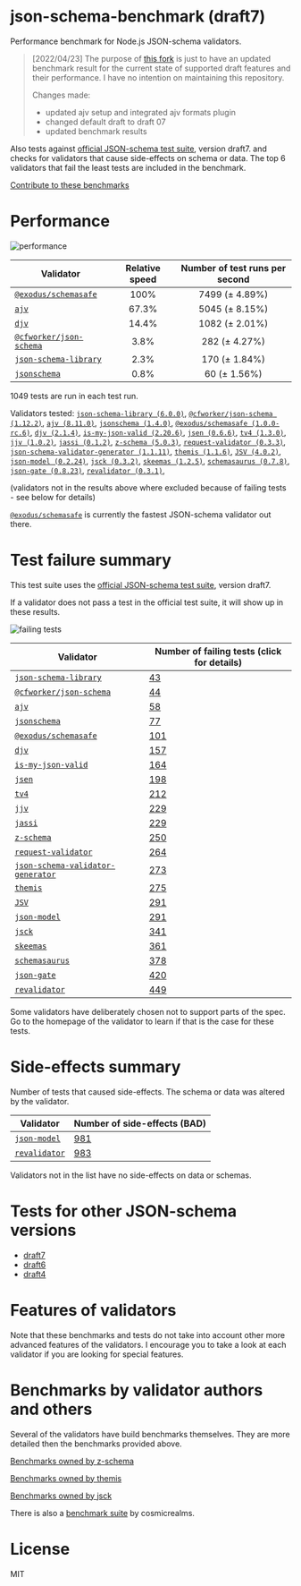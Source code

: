 # json-schema-benchmark (draft7)
Performance benchmark for Node.js JSON-schema validators. 

> [2022/04/23] The purpose of [this fork](https://github.com/sagold/json-schema-benchmark) is just to have an updated benchmark result for the current state of supported draft features and their performance. I have no intention on maintaining this repository.
>
> Changes made:
> - updated ajv setup and integrated ajv formats plugin
> - changed default draft to draft 07
> - updated benchmark results

Also tests against [official JSON-schema test suite](https://github.com/json-schema/JSON-Schema-Test-Suite), version draft7. and checks
for validators that cause side-effects on schema or data. The top 6 validators that fail the least tests are included in the benchmark.

[Contribute to these benchmarks](https://github.com/ebdrup/json-schema-benchmark/blob/master/CONTRIBUTING.md)

# Performance

![performance](https://chart.googleapis.com/chart?chxt=x,y&cht=bhs&chco=76A4FB&chls=2.0&chbh=62,4,1&chs=600x416&chxl=-1:|@exodus&#x2F;schemasafe|ajv|djv|@cfworker&#x2F;json-schema|json-schema-library|jsonschema&chd=t:100,67.3,14.4,3.8,2.3,0.8)

|Validator|Relative speed|Number of test runs per second|
|---------|:------------:|:----------------------------:|
|[`@exodus/schemasafe`](https://github.com/ExodusMovement/schemasafe)|100%|7499 (± 4.89%)|
|[`ajv`](https://ajv.js.org)|67.3%|5045 (± 8.15%)|
|[`djv`](https://github.com/korzio/djv#readme)|14.4%|1082 (± 2.01%)|
|[`@cfworker/json-schema`](https://github.com/cfworker/cfworker/tree/master/packages/json-schema/README.md)|3.8%|282 (± 4.27%)|
|[`json-schema-library`](https://github.com/sagold/json-schema-library)|2.3%|170 (± 1.84%)|
|[`jsonschema`](https://github.com/tdegrunt/jsonschema#readme)|0.8%|60 (± 1.56%)|

1049 tests are run in each test run.

Validators tested: [`json-schema-library (6.0.0)`](https://github.com/sagold/json-schema-library), [`@cfworker/json-schema (1.12.2)`](https://github.com/cfworker/cfworker/tree/master/packages/json-schema/README.md), [`ajv (8.11.0)`](https://ajv.js.org), [`jsonschema (1.4.0)`](https://github.com/tdegrunt/jsonschema#readme), [`@exodus/schemasafe (1.0.0-rc.6)`](https://github.com/ExodusMovement/schemasafe), [`djv (2.1.4)`](https://github.com/korzio/djv#readme), [`is-my-json-valid (2.20.6)`](https://github.com/mafintosh/is-my-json-valid#readme), [`jsen (0.6.6)`](https://github.com/bugventure/jsen), [`tv4 (1.3.0)`](https://github.com/geraintluff/tv4), [`jjv (1.0.2)`](https://github.com/acornejo/jjv), [`jassi (0.1.2)`](https://github.com/iclanzan/jassi), [`z-schema (5.0.3)`](https://github.com/zaggino/z-schema), [`request-validator (0.3.3)`](https://github.com/bugventure/request-validator), [`json-schema-validator-generator (1.1.11)`](https://github.com/danwang/json-schema-validator-generator), [`themis (1.1.6)`](https://github.com/playlyfe/themis), [`JSV (4.0.2)`](http://github.com/garycourt/JSV), [`json-model (0.2.24)`](https://github.com/geraintluff/json-model), [`jsck (0.3.2)`](https://github.com/pandastrike/jsck#readme), [`skeemas (1.2.5)`](https://github.com/Prestaul/skeemas#readme), [`schemasaurus (0.7.8)`](https://github.com/AlexeyGrishin/schemasaurus), [`json-gate (0.8.23)`](https://github.com/oferei/json-gate#readme), [`revalidator (0.3.1)`](https://github.com/flatiron/revalidator), 

(validators not in the results above where excluded because of failing tests - see below for details)

[`@exodus/schemasafe`](https://github.com/ExodusMovement/schemasafe) is currently the fastest JSON-schema validator out there.

# Test failure summary

This test suite uses the [official JSON-schema test suite](https://github.com/json-schema/JSON-Schema-Test-Suite), version draft7.

If a validator does not pass a test in the official test suite, it will show up in these results.

![failing tests](https://chart.googleapis.com/chart?chxt=x,y&cht=bhs&chco=76A4FB&chls=2.0&chbh=14,4,1&chs=600x416&chxl=-1:|json-schema-library|@cfworker&#x2F;json-schema|ajv|jsonschema|@exodus&#x2F;schemasafe|djv|is-my-json-valid|jsen|tv4|jjv|jassi|z-schema|request-validator|json-schema-validator-generator|themis|JSV|json-model|jsck|skeemas|schemasaurus|json-gate|revalidator&chd=t:43,44,58,77,101,157,164,198,212,229,229,250,264,273,275,291,291,341,361,378,420,449&chxr=0,0,449&chds=0,449)

|Validator|Number of failing tests (click for details)|
|---------|-----------------------|
|[`json-schema-library`](https://github.com/sagold/json-schema-library)|[43](https://github.com/sagold/json-schema-benchmark/blob/master//reports/json-schema-library.md)|
|[`@cfworker/json-schema`](https://github.com/cfworker/cfworker/tree/master/packages/json-schema/README.md)|[44](https://github.com/sagold/json-schema-benchmark/blob/master//reports/@cfworker&#x2F;json-schema.md)|
|[`ajv`](https://ajv.js.org)|[58](https://github.com/sagold/json-schema-benchmark/blob/master//reports/ajv.md)|
|[`jsonschema`](https://github.com/tdegrunt/jsonschema#readme)|[77](https://github.com/sagold/json-schema-benchmark/blob/master//reports/jsonschema.md)|
|[`@exodus/schemasafe`](https://github.com/ExodusMovement/schemasafe)|[101](https://github.com/sagold/json-schema-benchmark/blob/master//reports/@exodus&#x2F;schemasafe.md)|
|[`djv`](https://github.com/korzio/djv#readme)|[157](https://github.com/sagold/json-schema-benchmark/blob/master//reports/djv.md)|
|[`is-my-json-valid`](https://github.com/mafintosh/is-my-json-valid#readme)|[164](https://github.com/sagold/json-schema-benchmark/blob/master//reports/is-my-json-valid.md)|
|[`jsen`](https://github.com/bugventure/jsen)|[198](https://github.com/sagold/json-schema-benchmark/blob/master//reports/jsen.md)|
|[`tv4`](https://github.com/geraintluff/tv4)|[212](https://github.com/sagold/json-schema-benchmark/blob/master//reports/tv4.md)|
|[`jjv`](https://github.com/acornejo/jjv)|[229](https://github.com/sagold/json-schema-benchmark/blob/master//reports/jjv.md)|
|[`jassi`](https://github.com/iclanzan/jassi)|[229](https://github.com/sagold/json-schema-benchmark/blob/master//reports/jassi.md)|
|[`z-schema`](https://github.com/zaggino/z-schema)|[250](https://github.com/sagold/json-schema-benchmark/blob/master//reports/z-schema.md)|
|[`request-validator`](https://github.com/bugventure/request-validator)|[264](https://github.com/sagold/json-schema-benchmark/blob/master//reports/request-validator.md)|
|[`json-schema-validator-generator`](https://github.com/danwang/json-schema-validator-generator)|[273](https://github.com/sagold/json-schema-benchmark/blob/master//reports/json-schema-validator-generator.md)|
|[`themis`](https://github.com/playlyfe/themis)|[275](https://github.com/sagold/json-schema-benchmark/blob/master//reports/themis.md)|
|[`JSV`](http://github.com/garycourt/JSV)|[291](https://github.com/sagold/json-schema-benchmark/blob/master//reports/JSV.md)|
|[`json-model`](https://github.com/geraintluff/json-model)|[291](https://github.com/sagold/json-schema-benchmark/blob/master//reports/json-model.md)|
|[`jsck`](https://github.com/pandastrike/jsck#readme)|[341](https://github.com/sagold/json-schema-benchmark/blob/master//reports/jsck.md)|
|[`skeemas`](https://github.com/Prestaul/skeemas#readme)|[361](https://github.com/sagold/json-schema-benchmark/blob/master//reports/skeemas.md)|
|[`schemasaurus`](https://github.com/AlexeyGrishin/schemasaurus)|[378](https://github.com/sagold/json-schema-benchmark/blob/master//reports/schemasaurus.md)|
|[`json-gate`](https://github.com/oferei/json-gate#readme)|[420](https://github.com/sagold/json-schema-benchmark/blob/master//reports/json-gate.md)|
|[`revalidator`](https://github.com/flatiron/revalidator)|[449](https://github.com/sagold/json-schema-benchmark/blob/master//reports/revalidator.md)|

Some validators have deliberately chosen not to support parts of the spec. Go to the homepage of the validator to learn if
that is the case for these tests.

# Side-effects summary

Number of tests that caused side-effects. The schema or data was altered by the validator.

|Validator|Number of side-effects (BAD)|
|---------|----------------------------|
|[`json-model`](https://github.com/geraintluff/json-model)|[981](https://github.com/sagold/json-schema-benchmark/blob/master//reports/json-model-side-effects.md)|
|[`revalidator`](https://github.com/flatiron/revalidator)|[983](https://github.com/sagold/json-schema-benchmark/blob/master//reports/revalidator-side-effects.md)|

Validators not in the list have no side-effects on data or schemas.

# Tests for other JSON-schema versions

- [draft7](https://github.com/sagold/json-schema-benchmark)
- [draft6](https://github.com/sagold/json-schema-benchmark/tree/master/draft6)
- [draft4](https://github.com/sagold/json-schema-benchmark/tree/master/draft4)

# Features of validators

Note that these benchmarks and tests do not take into account other more advanced features of the validators. I encourage
you to take a look at each validator if you are looking for special features.

# Benchmarks by validator authors and others

Several of the validators have build benchmarks themselves. They are
more detailed then the benchmarks provided above.

[Benchmarks owned by z-schema](https://rawgit.com/zaggino/z-schema/master/benchmark/results.html)

[Benchmarks owned by themis](https://cdn.rawgit.com/playlyfe/themis/master/benchmark/results.html)

[Benchmarks owned by jsck](https://github.com/pandastrike/jsck/blob/master/doc/benchmarks.md)

There is also a [benchmark suite](https://github.com/Sembiance/cosmicrealms.com/tree/master/sandbox/benchmark-of-node-dot-js-json-validation-modules-part-3)
by cosmicrealms.

# License
MIT
